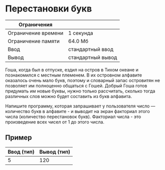 # Перестановки букв

| Ограничения       |                   |
| -                 | -                 |
|Ограничение времени|1 секунда          |
|Ограничение памяти |64.0 Мб            |
|Ввод               |стандартный ввод   |
|Вывод              |стандартный вывод  |

Гоша, когда был в отпуске, ездил на остров в Тихом океане и познакомился с местным племенем. В их островном алфавите оказалось очень мало букв, поэтому и словарный запас островитян не позволяет им полноценно общаться с Гошей. Добрый Гоша готов придумать им новые буквы, нужно только рассчитать, сколько тогда различных слов можно будет составить из букв алфавита.

Напишите программу, которая запрашивает у пользователя число — количество букв в алфавите - и выводит на экран факториал этого числа (количество перестановок букв). Факториал числа - это произведение всех чисел от 1 до этого числа.

## Пример

|Ввод (тип) |Вывод (тип)    |
|-          |-              |
|5          |120            |
